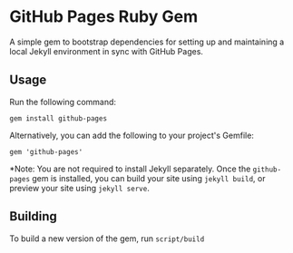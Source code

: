 # GitHub Pages Ruby Gem

A simple gem to bootstrap dependencies for setting up and maintaining a local Jekyll environment in sync with GitHub Pages.

## Usage

Run the following command:

`gem install github-pages`

Alternatively, you can add the following to your project's Gemfile:

`gem 'github-pages'`

*Note: You are not required to install Jekyll separately. Once the `github-pages` gem is installed, you can build your site using `jekyll build`, or preview your site using `jekyll serve`.

## Building

To build a new version of the gem, run `script/build`
